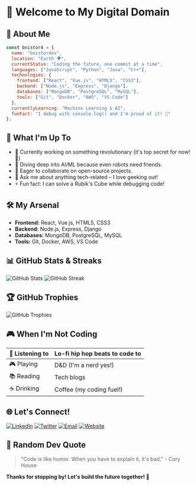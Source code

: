 # 🌟 Welcome to My Digital Domain

## 🚀 About Me

```javascript
const bnistor4 = {
  name: "bnistordev",
  location: "Earth 🌍",
  currentStatus: "Coding the future, one commit at a time",
  languages: ["JavaScript", "Python", "Java", "C++"],
  technologies: {
    frontend: ["React", "Vue.js", "HTML5", "CSS3"],
    backend: ["Node.js", "Express", "Django"],
    databases: ["MongoDB", "PostgreSQL", "MySQL"],
    tools: ["Git", "Docker", "AWS", "VS Code"]
  },
  currentlyLearning: "Machine Learning & AI",
  funFact: "I debug with console.log() and I'm proud of it! 🐛"
};
```

## 🎯 What I'm Up To

- 🔭 Currently working on something revolutionary (it's top secret for now! 🤫)
- 🌱 Diving deep into AI/ML because even robots need friends.
- 👯 Eager to collaborate on open-source projects.
- 💬 Ask me about anything tech-related – I love geeking out!
- ⚡ Fun fact: I can solve a Rubik's Cube while debugging code!

## 🛠️ My Arsenal

- **Frontend:** React, Vue.js, HTML5, CSS3
- **Backend:** Node.js, Express, Django
- **Databases:** MongoDB, PostgreSQL, MySQL
- **Tools:** Git, Docker, AWS, VS Code

## 📊 GitHub Stats & Streaks

![GitHub Stats](https://github-readme-stats.vercel.app/api?username=bnistor4&show_icons=true&theme=radical)
![GitHub Streak](https://github-readme-streak-stats.herokuapp.com/?user=bnistor4&theme=radical)

## 🏆 GitHub Trophies

![GitHub Trophies](https://github-profile-trophy.vercel.app/?username=bnistor4&theme=radical)

## 🎮 When I'm Not Coding

| 🎵 Listening to | Lo-fi hip hop beats to code to |
|------------------|-------------------------------|
| 🎮 Playing       | D&D (I'm a nerd yes!)     |
| 📚 Reading       | Tech blogs |
| ☕ Drinking      | Coffee (my coding fuel!)      |

## 🌐 Let's Connect!

[![LinkedIn](https://img.shields.io/badge/LinkedIn-Connect-blue)](https://linkedin.com/in/bnistordev)
[![Twitter](https://img.shields.io/badge/Twitter-Follow-blue)](https://twitter.com/bnistordev)
[![Email](https://img.shields.io/badge/Email-Send-blue)](mailto:hi@bnistor.dev)
[![Website](https://img.shields.io/badge/Website-Visit-blue)](https://bnistor.dev)

## 💭 Random Dev Quote

> "Code is like humor. When you have to explain it, it's bad." - Cory House

**Thanks for stopping by! Let's build the future together! 🚀**
